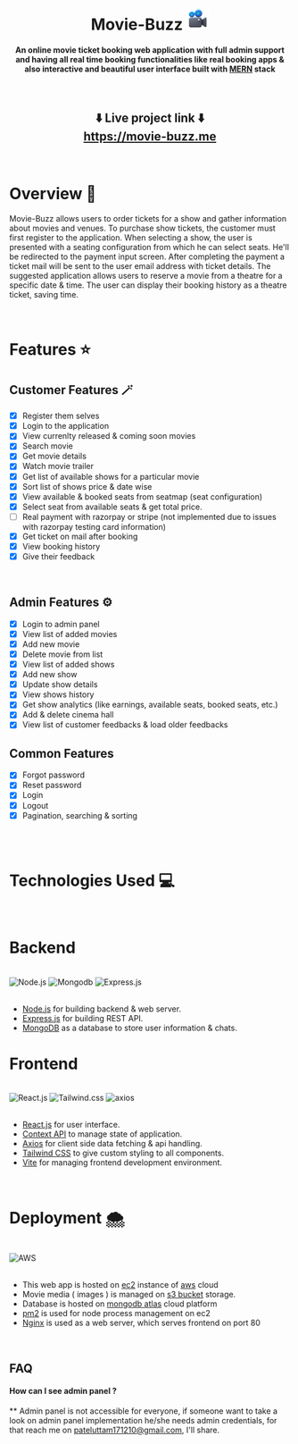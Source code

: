 <h1 align="center">Movie-Buzz <img src="./client/src/assets/images/favicon.png" width="40" height="40"/></h1>
<h4 align="center">
    An online movie ticket booking web application with full admin support and having all real time booking functionalities like real booking apps & also interactive and beautiful user interface built with <a href="https://www.mongodb.com/mern-stack" target="_blank">MERN</a> stack
</h4>

<br>

<h2 align="center">⬇️ Live project link ⬇️
<br>
<a href="http://65.2.151.247/" target="_blank">https://movie-buzz.me</a>
</h1>

<br>

# Overview 📑

Movie-Buzz allows users to order tickets for a show and gather information about movies and venues. To purchase show tickets, the customer must first register to the application. When selecting a show, the user is presented with a seating configuration from which he can select seats. He'll be redirected to the payment input screen.
After completing the payment a ticket mail will be sent to the user email address with ticket details.
The suggested application allows users to reserve a movie from a theatre for a specific date & time. The user can display their booking history as a theatre ticket, saving time.

<br>

# Features ⭐

## Customer Features 🪄

-   [x] Register them selves
-   [x] Login to the application
-   [x] View currenlty released & coming soon movies
-   [x] Search movie
-   [x] Get movie details
-   [x] Watch movie trailer
-   [x] Get list of available shows for a particular movie
-   [x] Sort list of shows price & date wise
-   [x] View available & booked seats from seatmap (seat configuration)
-   [x] Select seat from available seats & get total price.
-   [ ] Real payment with razorpay or stripe (not implemented due to issues with razorpay testing card information)
-   [x] Get ticket on mail after booking
-   [x] View booking history
-   [x] Give their feedback

<br>

## Admin Features ⚙️

-   [x] Login to admin panel
-   [x] View list of added movies
-   [x] Add new movie
-   [x] Delete movie from list
-   [x] View list of added shows
-   [x] Add new show
-   [x] Update show details
-   [x] View shows history
-   [x] Get show analytics (like earnings, available seats, booked seats, etc.)
-   [x] Add & delete cinema hall
-   [x] View list of customer feedbacks & load older feedbacks

## Common Features

-   [x] Forgot password
-   [x] Reset password
-   [x] Login
-   [x] Logout
-   [x] Pagination, searching & sorting

<br>
<br>

# Technologies Used 💻

<br>

# Backend

<br>

<div align="left">
<img src="https://www.vectorlogo.zone/logos/nodejs/nodejs-ar21.svg" alt="Node.js"/> 
<img src="https://www.vectorlogo.zone/logos/mongodb/mongodb-ar21.svg" alt="Mongodb"/>
<img src="https://www.vectorlogo.zone/logos/expressjs/expressjs-ar21.svg" alt="Express.js"/>
</div>
<br>

-   [Node.js](https://nodejs.org/) for building backend & web server.
-   [Express.js](https://expressjs.com/) for building REST API.
-   [MongoDB](https://www.mongodb.com/docs/) as a database to store user information & chats.

# Frontend

<br>
<div align="left">
<img src="https://www.vectorlogo.zone/logos/reactjs/reactjs-ar21.svg"  alt="React.js"/> 
<img src="https://www.vectorlogo.zone/logos/tailwindcss/tailwindcss-ar21.svg" alt="Tailwind.css" /> 
<img src="https://www.vectorlogo.zone/logos/axios/axios-ar21.svg" alt="axios" />

</div>
<br>

-   [React.js](https://reactjs.org/) for user interface.
-   [Context API](https://reactjs.org/docs/context.html) to manage state of application.
-   [Axios](https://axios-http.com/) for client side data fetching & api handling.
-   [Tailwind CSS](https://tailwindcss.com/) to give custom styling to all components.
-   [Vite](https://vitejs.dev/) for managing frontend development environment.

<br>

# Deployment 🌨️

<br>
<div align="left">
<img src="https://www.vectorlogo.zone/logos/amazon_aws/amazon_aws-ar21.svg"  alt="AWS"/>
</div>
<br>

-   This web app is hosted on [ec2](https://aws.amazon.com/ec2/?nc2=h_ql_prod_fs_ec2) instance of [aws](https://aws.amazon.com/) cloud
-   Movie media ( images ) is managed on [s3 bucket](https://aws.amazon.com/s3/) storage.
-   Database is hosted on [mongodb atlas](https://www.mongodb.com/atlas/database) cloud platform
-   [pm2](https://pm2.keymetrics.io/) is used for node process management on ec2
-   [Nginx](https://www.nginx.com/) is used as a web server, which serves frontend on port 80

<br>

## FAQ

#### How can I see admin panel ?

\*\* Admin panel is not accessible for everyone, if someone want to take a look on admin panel implementation he/she needs admin credentials, for that reach me on [pateluttam171210@gmail.com](mailto:pateluttam171210@gmail.com), I'll share.
